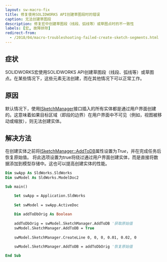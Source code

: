 ```yaml
---
layout: sw-macro-fix
title: 修复使用SOLIDWORKS API创建草图段时的错误
caption: 无法创建草图段
description: 修复宏中创建草图段（线段、弧线等）或草图点时的不一致性
labels: [宏, 故障排除]
redirect-from:
  - /2018/04/macro-troubleshooting-failed-create-sketch-segments.html
---
```

## 症状

SOLIDWORKS宏使用SOLIDWORKS API创建草图段（线段、弧线等）或草图点。在某些情况下，这些元素无法创建，而在其他情况下可以正常工作。

## 原因

默认情况下，使用[ISketchManager](https://help.solidworks.com/2016/English/api/sldworksapi/SOLIDWORKS.Interop.sldworks~SOLIDWORKS.Interop.sldworks.ISketchManager.html)接口插入的所有实体都是通过用户界面创建的。这意味着如果目标区域（即段的边界）在用户界面中不可见（例如，视图被移动或缩放），则无法创建实体。

## 解决方法

在创建实体之前将[ISketchManager::AddToDB](https://help.solidworks.com/2016/english/api/sldworksapi/solidworks.interop.sldworks~solidworks.interop.sldworks.isketchmanager~addtodb.html)属性设置为*True*，并在完成任务后恢复原始值。
将此选项设置为true将绕过通过用户界面创建实体，而是直接将数据添加到模型存储中。这也可以提高创建实体的性能。

~~~ vb
Dim swApp As SldWorks.SldWorks
Dim swModel As SldWorks.ModelDoc2

Sub main()

    Set swApp = Application.SldWorks
    
    Set swModel = swApp.ActiveDoc
    
    Dim addToDbOrig As Boolean
    
    addToDbOrig = swModel.SketchManager.AddToDB '获取原始值
    swModel.SketchManager.AddToDB = True
    
    swModel.SketchManager.CreateLine 0, 0, 0, 0.01, 0.02, 0

    swModel.SketchManager.AddToDB = addToDbOrig '恢复原始值
    
End Sub
~~~
